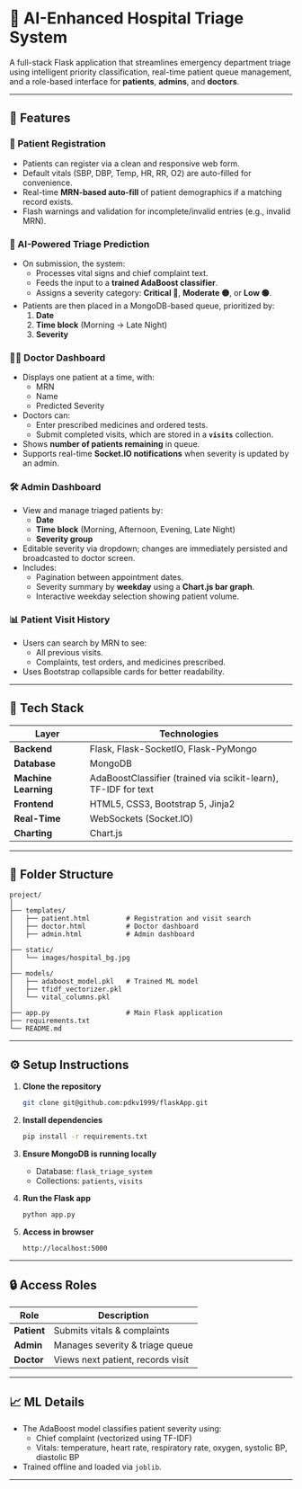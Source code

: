 # 🏥 AI-Enhanced Hospital Triage System

A full-stack Flask application that streamlines emergency department triage using intelligent priority classification, real-time patient queue management, and a role-based interface for **patients**, **admins**, and **doctors**.

---

## 🚀 Features

### 🔷 Patient Registration
- Patients can register via a clean and responsive web form.
- Default vitals (SBP, DBP, Temp, HR, RR, O2) are auto-filled for convenience.
- Real-time **MRN-based auto-fill** of patient demographics if a matching record exists.
- Flash warnings and validation for incomplete/invalid entries (e.g., invalid MRN).

### 🤖 AI-Powered Triage Prediction
- On submission, the system:
  - Processes vital signs and chief complaint text.
  - Feeds the input to a **trained AdaBoost classifier**.
  - Assigns a severity category: **Critical 🔴**, **Moderate 🟡**, or **Low 🟢**.
- Patients are then placed in a MongoDB-based queue, prioritized by:
  1. **Date**
  2. **Time block** (Morning → Late Night)
  3. **Severity**

### 🧑‍⚕️ Doctor Dashboard
- Displays one patient at a time, with:
  - MRN
  - Name
  - Predicted Severity
- Doctors can:
  - Enter prescribed medicines and ordered tests.
  - Submit completed visits, which are stored in a **`visits`** collection.
- Shows **number of patients remaining** in queue.
- Supports real-time **Socket.IO notifications** when severity is updated by an admin.

### 🛠 Admin Dashboard
- View and manage triaged patients by:
  - **Date**
  - **Time block** (Morning, Afternoon, Evening, Late Night)
  - **Severity group**
- Editable severity via dropdown; changes are immediately persisted and broadcasted to doctor screen.
- Includes:
  - Pagination between appointment dates.
  - Severity summary by **weekday** using a **Chart.js bar graph**.
  - Interactive weekday selection showing patient volume.

### 📊 Patient Visit History
- Users can search by MRN to see:
  - All previous visits.
  - Complaints, test orders, and medicines prescribed.
- Uses Bootstrap collapsible cards for better readability.

---

## 🧠 Tech Stack

| Layer | Technologies |
|-------|--------------|
| **Backend** | Flask, Flask-SocketIO, Flask-PyMongo |
| **Database** | MongoDB |
| **Machine Learning** | AdaBoostClassifier (trained via scikit-learn), TF-IDF for text |
| **Frontend** | HTML5, CSS3, Bootstrap 5, Jinja2 |
| **Real-Time** | WebSockets (Socket.IO) |
| **Charting** | Chart.js |

---

## 📂 Folder Structure

```
project/
│
├── templates/
│   ├── patient.html         # Registration and visit search
│   ├── doctor.html          # Doctor dashboard
│   ├── admin.html           # Admin dashboard
│
├── static/
│   └── images/hospital_bg.jpg
│
├── models/
│   ├── adaboost_model.pkl   # Trained ML model
│   ├── tfidf_vectorizer.pkl
│   └── vital_columns.pkl
│
├── app.py                   # Main Flask application
├── requirements.txt
└── README.md
```

---

## ⚙️ Setup Instructions

1. **Clone the repository**
   ```bash
   git clone git@github.com:pdkv1999/flaskApp.git
   ```

2. **Install dependencies**
   ```bash
   pip install -r requirements.txt
   ```

3. **Ensure MongoDB is running locally**
   - Database: `flask_triage_system`
   - Collections: `patients`, `visits`

4. **Run the Flask app**
   ```bash
   python app.py
   ```

5. **Access in browser**
   ```
   http://localhost:5000
   ```

---

## 🔒 Access Roles

| Role    | Description |
|---------|-------------|
| **Patient** | Submits vitals & complaints |
| **Admin**   | Manages severity & triage queue |
| **Doctor**  | Views next patient, records visit |

---

## 📈 ML Details

- The AdaBoost model classifies patient severity using:
  - Chief complaint (vectorized using TF-IDF)
  - Vitals: temperature, heart rate, respiratory rate, oxygen, systolic BP, diastolic BP
- Trained offline and loaded via `joblib`.

---
